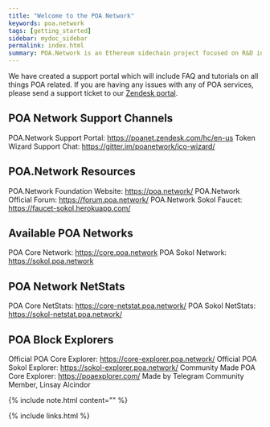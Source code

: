 ```yaml
---
title: "Welcome to the POA Network"
keywords: poa.network
tags: [getting_started]
sidebar: mydoc_sidebar
permalink: index.html
summary: POA.Network is an Ethereum sidechain project focused on R&D in the blockchain space. 
---
```


We have created a support portal which will include FAQ and tutorials on all things POA related. If you are having any issues with any of POA services, please send a support ticket to our [Zendesk portal](https://poanet.zendesk.com/hc/en-us).

## POA Network Support Channels
POA.Network Support Portal: https://poanet.zendesk.com/hc/en-us
Token Wizard Support Chat: https://gitter.im/poanetwork/ico-wizard/

## POA.Network Resources
POA.Network Foundation Website: https://poa.network/
POA.Network Official Forum: https://forum.poa.network/
POA.Network Sokol Faucet: https://faucet-sokol.herokuapp.com/

## Available POA Networks
POA Core Network: https://core.poa.network
POA Sokol Network: https://sokol.poa.network

## POA Network NetStats
POA Core NetStats: https://core-netstat.poa.network/
POA Sokol NetStats: https://sokol-netstat.poa.network/

## POA Block Explorers
Official POA Core Explorer: https://core-explorer.poa.network/
Official POA Sokol Explorer: https://sokol-explorer.poa.network/
Community Made POA Core Explorer: https://poaexplorer.com/
Made by Telegram Community Member, Linsay Alcindor

{% include note.html content="" %}

{% include links.html %}
